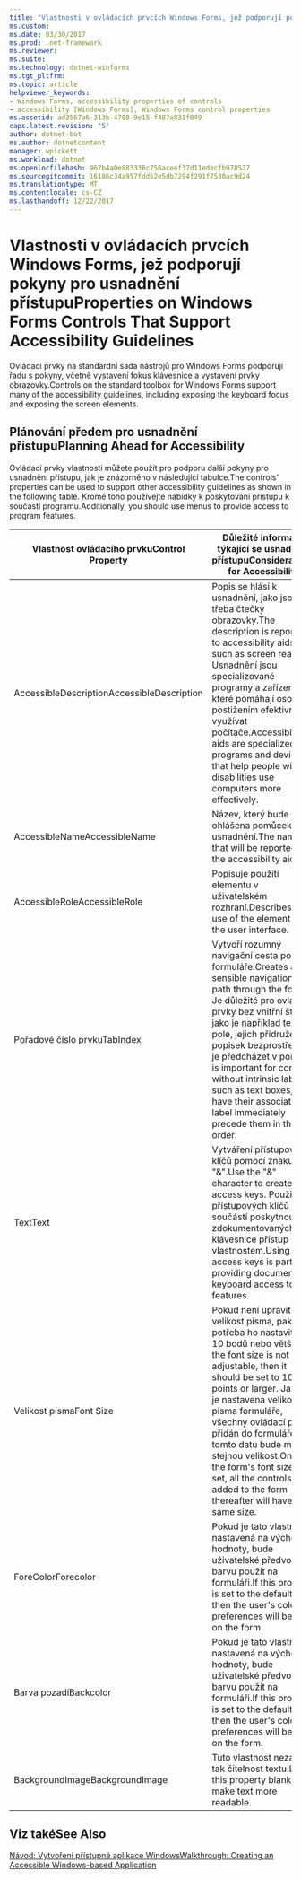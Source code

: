 ```yaml
---
title: "Vlastnosti v ovládacích prvcích Windows Forms, jež podporují pokyny pro usnadnění přístupu"
ms.custom: 
ms.date: 03/30/2017
ms.prod: .net-framework
ms.reviewer: 
ms.suite: 
ms.technology: dotnet-winforms
ms.tgt_pltfrm: 
ms.topic: article
helpviewer_keywords:
- Windows Forms, accessibility properties of controls
- accessibility [Windows Forms], Windows Forms control properties
ms.assetid: ad3567a6-313b-4708-9e15-f487a831f049
caps.latest.revision: "5"
author: dotnet-bot
ms.author: dotnetcontent
manager: wpickett
ms.workload: dotnet
ms.openlocfilehash: 967b4a0e883338c756aceef37d11edecfb978527
ms.sourcegitcommit: 16186c34a957fdd52e5db7294f291f7530ac9d24
ms.translationtype: MT
ms.contentlocale: cs-CZ
ms.lasthandoff: 12/22/2017
---
```

# <a name="properties-on-windows-forms-controls-that-support-accessibility-guidelines"></a><span data-ttu-id="4486d-102">Vlastnosti v ovládacích prvcích Windows Forms, jež podporují pokyny pro usnadnění přístupu</span><span class="sxs-lookup"><span data-stu-id="4486d-102">Properties on Windows Forms Controls That Support Accessibility Guidelines</span></span>
<span data-ttu-id="4486d-103">Ovládací prvky na standardní sada nástrojů pro Windows Forms podporují řadu s pokyny, včetně vystavení fokus klávesnice a vystavení prvky obrazovky.</span><span class="sxs-lookup"><span data-stu-id="4486d-103">Controls on the standard toolbox for Windows Forms support many of the accessibility guidelines, including exposing the keyboard focus and exposing the screen elements.</span></span>  
  
## <a name="planning-ahead-for-accessibility"></a><span data-ttu-id="4486d-104">Plánování předem pro usnadnění přístupu</span><span class="sxs-lookup"><span data-stu-id="4486d-104">Planning Ahead for Accessibility</span></span>  
 <span data-ttu-id="4486d-105">Ovládací prvky vlastnosti můžete použít pro podporu další pokyny pro usnadnění přístupu, jak je znázorněno v následující tabulce.</span><span class="sxs-lookup"><span data-stu-id="4486d-105">The controls' properties can be used to support other accessibility guidelines as shown in the following table.</span></span> <span data-ttu-id="4486d-106">Kromě toho používejte nabídky k poskytování přístupu k součástí programu.</span><span class="sxs-lookup"><span data-stu-id="4486d-106">Additionally, you should use menus to provide access to program features.</span></span>  
  
|<span data-ttu-id="4486d-107">Vlastnost ovládacího prvku</span><span class="sxs-lookup"><span data-stu-id="4486d-107">Control Property</span></span>|<span data-ttu-id="4486d-108">Důležité informace týkající se usnadnění přístupu</span><span class="sxs-lookup"><span data-stu-id="4486d-108">Considerations for Accessibility</span></span>|  
|----------------------|--------------------------------------|  
|<span data-ttu-id="4486d-109">AccessibleDescription</span><span class="sxs-lookup"><span data-stu-id="4486d-109">AccessibleDescription</span></span>|<span data-ttu-id="4486d-110">Popis se hlásí k usnadnění, jako jsou třeba čtečky obrazovky.</span><span class="sxs-lookup"><span data-stu-id="4486d-110">The description is reported to accessibility aids such as screen readers.</span></span> <span data-ttu-id="4486d-111">Usnadnění jsou specializované programy a zařízení, které pomáhají osoby s postižením efektivněji využívat počítače.</span><span class="sxs-lookup"><span data-stu-id="4486d-111">Accessibility aids are specialized programs and devices that help people with disabilities use computers more effectively.</span></span>|  
|<span data-ttu-id="4486d-112">AccessibleName</span><span class="sxs-lookup"><span data-stu-id="4486d-112">AccessibleName</span></span>|<span data-ttu-id="4486d-113">Název, který bude ohlášena pomůcek pro usnadnění.</span><span class="sxs-lookup"><span data-stu-id="4486d-113">The name that will be reported to the accessibility aids.</span></span>|  
|<span data-ttu-id="4486d-114">AccessibleRole</span><span class="sxs-lookup"><span data-stu-id="4486d-114">AccessibleRole</span></span>|<span data-ttu-id="4486d-115">Popisuje použití elementu v uživatelském rozhraní.</span><span class="sxs-lookup"><span data-stu-id="4486d-115">Describes the use of the element in the user interface.</span></span>|  
|<span data-ttu-id="4486d-116">Pořadové číslo prvku</span><span class="sxs-lookup"><span data-stu-id="4486d-116">TabIndex</span></span>|<span data-ttu-id="4486d-117">Vytvoří rozumný navigační cesta pomocí formuláře.</span><span class="sxs-lookup"><span data-stu-id="4486d-117">Creates a sensible navigational path through the form.</span></span> <span data-ttu-id="4486d-118">Je důležité pro ovládací prvky bez vnitřní štítků, jako je například textová pole, jejich přidružené popisek bezprostředně je předcházet v pořadí.</span><span class="sxs-lookup"><span data-stu-id="4486d-118">It is important for controls without intrinsic labels, such as text boxes, to have their associated label immediately precede them in the tab order.</span></span>|  
|<span data-ttu-id="4486d-119">Text</span><span class="sxs-lookup"><span data-stu-id="4486d-119">Text</span></span>|<span data-ttu-id="4486d-120">Vytváření přístupových klíčů pomocí znaku "&".</span><span class="sxs-lookup"><span data-stu-id="4486d-120">Use the "&" character to create access keys.</span></span> <span data-ttu-id="4486d-121">Použití přístupových klíčů je součástí poskytnout zdokumentovaných klávesnice přístup k vlastnostem.</span><span class="sxs-lookup"><span data-stu-id="4486d-121">Using access keys is part of providing documented keyboard access to features.</span></span>|  
|<span data-ttu-id="4486d-122">Velikost písma</span><span class="sxs-lookup"><span data-stu-id="4486d-122">Font Size</span></span>|<span data-ttu-id="4486d-123">Pokud není upravit velikost písma, pak je potřeba ho nastavit na 10 bodů nebo větší.</span><span class="sxs-lookup"><span data-stu-id="4486d-123">If the font size is not adjustable, then it should be set to 10 points or larger.</span></span> <span data-ttu-id="4486d-124">Jakmile je nastavena velikost písma formuláře, všechny ovládací prvky přidán do formuláře po tomto datu bude mít stejnou velikost.</span><span class="sxs-lookup"><span data-stu-id="4486d-124">Once the form's font size is set, all the controls added to the form thereafter will have the same size.</span></span>|  
|<span data-ttu-id="4486d-125">ForeColor</span><span class="sxs-lookup"><span data-stu-id="4486d-125">Forecolor</span></span>|<span data-ttu-id="4486d-126">Pokud je tato vlastnost nastavená na výchozí hodnoty, bude uživatelské předvolby barvu použít na formuláři.</span><span class="sxs-lookup"><span data-stu-id="4486d-126">If this property is set to the default, then the user's color preferences will be used on the form.</span></span>|  
|<span data-ttu-id="4486d-127">Barva pozadí</span><span class="sxs-lookup"><span data-stu-id="4486d-127">Backcolor</span></span>|<span data-ttu-id="4486d-128">Pokud je tato vlastnost nastavená na výchozí hodnoty, bude uživatelské předvolby barvu použít na formuláři.</span><span class="sxs-lookup"><span data-stu-id="4486d-128">If this property is set to the default, then the user's color preferences will be used on the form.</span></span>|  
|<span data-ttu-id="4486d-129">BackgroundImage</span><span class="sxs-lookup"><span data-stu-id="4486d-129">BackgroundImage</span></span>|<span data-ttu-id="4486d-130">Tuto vlastnost nezadáte tak čitelnost textu.</span><span class="sxs-lookup"><span data-stu-id="4486d-130">Leave this property blank to make text more readable.</span></span>|  
  
## <a name="see-also"></a><span data-ttu-id="4486d-131">Viz také</span><span class="sxs-lookup"><span data-stu-id="4486d-131">See Also</span></span>  
 [<span data-ttu-id="4486d-132">Návod: Vytvoření přístupné aplikace Windows</span><span class="sxs-lookup"><span data-stu-id="4486d-132">Walkthrough: Creating an Accessible Windows-based Application</span></span>](../../../../docs/framework/winforms/advanced/walkthrough-creating-an-accessible-windows-based-application.md)
